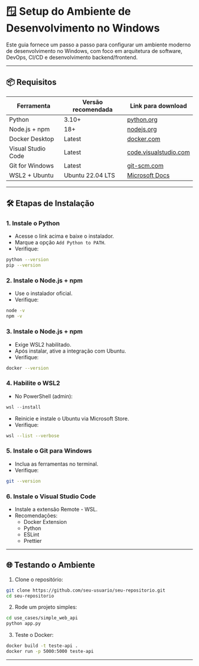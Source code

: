# 🪟 Setup do Ambiente de Desenvolvimento no Windows

Este guia fornece um passo a passo para configurar um ambiente moderno de desenvolvimento no Windows, com foco em arquitetura de software, DevOps, CI/CD e desenvolvimento backend/frontend.

---

## 📦 Requisitos

| Ferramenta          | Versão recomendada | Link para download                  |
|---------------------|--------------------|-------------------------------------|
| Python              | 3.10+              | [python.org](https://www.python.org/downloads/windows/) |
| Node.js + npm       | 18+                | [nodejs.org](https://nodejs.org/en/download/) |
| Docker Desktop      | Latest             | [docker.com](https://www.docker.com/products/docker-desktop/) |
| Visual Studio Code  | Latest             | [code.visualstudio.com](https://code.visualstudio.com/) |
| Git for Windows     | Latest             | [git-scm.com](https://git-scm.com/download/win) |
| WSL2 + Ubuntu       | Ubuntu 22.04 LTS   | [Microsoft Docs](https://learn.microsoft.com/windows/wsl/) |

---

## 🛠️ Etapas de Instalação

### 1. Instale o **Python**
- Acesse o link acima e baixe o instalador.
- Marque a opção `Add Python to PATH`.
- Verifique:
```bash
python --version
pip --version
```

### 2. Instale o **Node.js + npm**
- Use o instalador oficial.
- Verifique:
```bash
node -v
npm -v
```

### 3. Instale o **Node.js + npm**
- Exige WSL2 habilitado.
- Após instalar, ative a integração com Ubuntu.
- Verifique:
```bash
docker --version
```

### 4. Habilite o **WSL2**
- No PowerShell (admin):
```powershell
wsl --install
```
- Reinicie e instale o Ubuntu via Microsoft Store.
- Verifique:
```bash
wsl --list --verbose
```

### 5. Instale o **Git para Windows**
- Inclua as ferramentas no terminal.
- Verifique:
```bash
git --version
```

### 6. Instale o **Visual Studio Code**
- Instale a extensão Remote - WSL.
- Recomendações:
   - Docker Extension
   - Python
   - ESLint
   - Prettier
 
 ---

## 🌐 Testando o Ambiente

1. Clone o repositório:
```bash
git clone https://github.com/seu-usuario/seu-repositorio.git
cd seu-repositorio
```

2. Rode um projeto simples:
```bash
cd use_cases/simple_web_api
python app.py
```

3. Teste o Docker:
```bash
docker build -t teste-api .
docker run -p 5000:5000 teste-api
```

---

